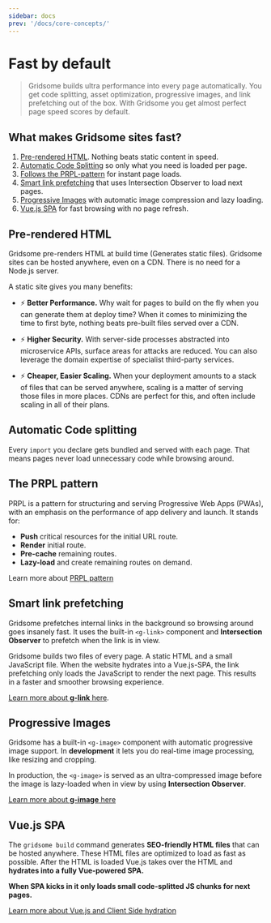```yaml
---
sidebar: docs
prev: '/docs/core-concepts/'
---
```


# Fast by default
> Gridsome builds ultra performance into every page automatically. You get code splitting, asset optimization, progressive images, and link prefetching out of the box. With Gridsome you get almost perfect page speed scores by default.

## What makes Gridsome sites fast?
1. [Pre-rendered HTML](#pre-rendered-html). Nothing beats static content in speed.
2. [Automatic Code Splitting](#the-prpl-pattern) so only what you need is loaded per page.
2. [Follows the PRPL-pattern](#the-prpl-pattern) for instant page loads.
3. [Smart link prefetching](#smart-link-prefetching) that uses Intersection Observer to load next pages.
4. [Progressive Images](#progressive-images) with automatic image compression and lazy loading.
5. [Vue.js SPA](#progressive-images) for fast browsing with no page refresh.

## Pre-rendered HTML

Gridsome pre-renders HTML at build time (Generates static files). Gridsome sites can be hosted anywhere, even on a CDN. There is no need for a Node.js server.

A static site gives you many benefits:

- ⚡️ **Better Performance.** Why wait for pages to build on the fly when you can generate them at deploy time? When it comes to minimizing the time to first byte, nothing beats pre-built files served over a CDN.

- ⚡️ **Higher Security.** With server-side processes abstracted into microservice APIs, surface areas for attacks are reduced. You can also leverage the domain expertise of specialist third-party services.

- ⚡️ **Cheaper, Easier Scaling.** When your deployment amounts to a stack of files that can be served anywhere, scaling is a matter of serving those files in more places. CDNs are perfect for this, and often include scaling in all of their plans.


## Automatic Code splitting
Every `import` you declare gets bundled and served with each page. That means pages never load unnecessary code while browsing around.


## The PRPL pattern

PRPL is a pattern for structuring and serving Progressive Web Apps (PWAs), with an emphasis on the performance of app delivery and launch. It stands for:

- **Push** critical resources for the initial URL route.
- **Render** initial route.
- **Pre-cache** remaining routes.
- **Lazy-load** and create remaining routes on demand.

Learn more about [PRPL pattern](https://developers.google.com/web/fundamentals/performance/prpl-pattern/)



## Smart link prefetching
Gridsome prefetches internal links in the background so browsing around goes insanely fast. It uses the built-in `<g-link>` component and **Intersection Observer** to prefetch when the link is in view.

Gridsome builds two files of every page. A static HTML and a small JavaScript file. When the website hydrates into a Vue.js-SPA, the link prefetching only loads the JavaScript to render the next page. This results in a faster and smoother browsing experience.

[Learn more about **g-link** here](/docs/linking/).

## Progressive Images
Gridsome has a built-in `<g-image>` component with automatic progressive image support. In **development** it lets you do real-time image processing, like resizing and cropping.

In production, the `<g-image>` is served as an ultra-compressed image before the image is lazy-loaded when in view by using **Intersection Observer**.


[Learn more about **g-image** here](/docs/images/)


## Vue.js SPA
The `gridsome build` command generates **SEO-friendly HTML files** that can be hosted anywhere. These HTML files are optimized to load as fast as possible. After the HTML is loaded Vue.js takes over the HTML and **hydrates into a fully Vue-powered SPA.**

**When SPA kicks in it only loads small code-splitted JS chunks for next pages.**

[Learn more about Vue.js and Client Side hydration](https://ssr.vuejs.org/guide/hydration.html)
